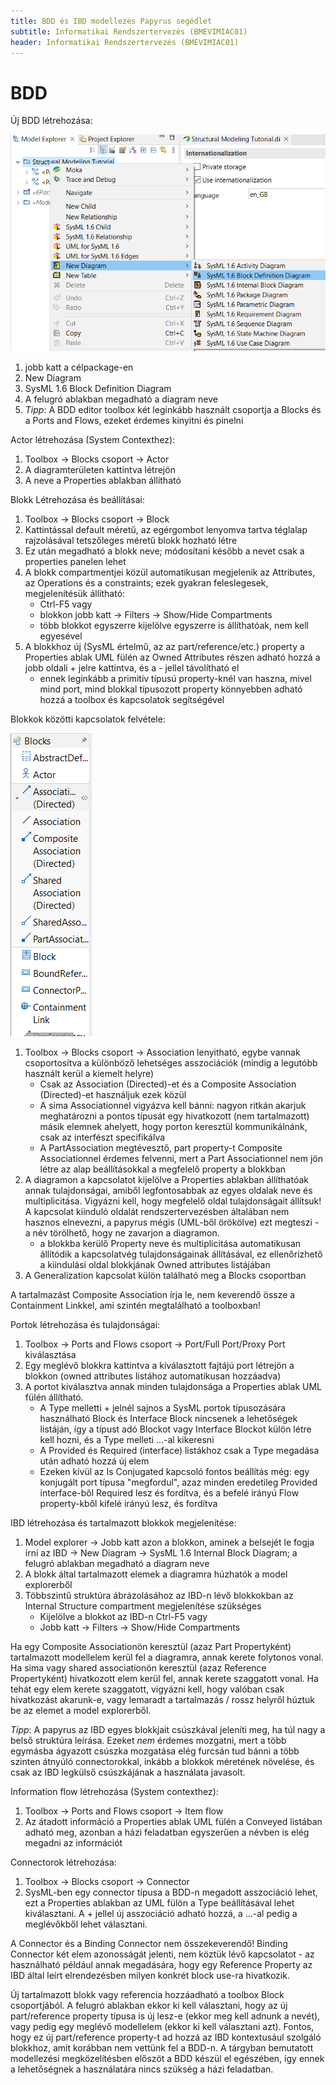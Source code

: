 ```yaml
---
title: BDD és IBD modellezés Papyrus segédlet 
subtitle: Informatikai Rendszertervezés (BMEVIMIAC01)
header: Informatikai Rendszertervezés (BMEVIMIAC01)
---
```


# BDD

Új BDD létrehozása:

![](figs/new_bdd_1.png)

1. jobb katt a célpackage-en
1. New Diagram
1. SysML 1.6 Block Definition Diagram
1. A felugró ablakban megadható a diagram neve
1. _Tipp_: A BDD editor toolbox két leginkább használt csoportja a Blocks és a Ports and Flows, ezeket érdemes kinyitni és pinelni

Actor létrehozása (System Contexthez):
1. Toolbox -> Blocks csoport -> Actor
1. A diagramterületen kattintva létrejön
1. A neve a Properties ablakban állítható

Blokk Létrehozása és beállításai:
1. Toolbox -> Blocks csoport -> Block
1. Kattintással default méretű, az egérgombot lenyomva tartva téglalap rajzolásával tetszőleges méretű blokk hozható létre
1. Ez után megadható a blokk neve; módosítani később a nevet csak a properties panelen lehet
1. A blokk compartmentjei közül automatikusan megjelenik az Attributes, az Operations és a constraints; ezek gyakran feleslegesek, megjelenítésük állítható: 
    - Ctrl-F5 vagy
    - blokkon jobb katt -> Filters -> Show/Hide Compartments 
    - több blokkot egyszerre kijelölve egyszerre is állíthatóak, nem kell egyesével
1. A blokkhoz új (SysML értelmű, az az part/reference/etc.) property a Properties ablak UML fülén az Owned Attributes részen adható hozzá a jobb oldali + jelre kattintva, és a - jellel távolítható el
    - ennek leginkább a primitív típusú property-knél van haszna, mivel mind port, mind blokkal típusozott property könnyebben adható hozzá a toolbox és kapcsolatok segítségével

Blokkok közötti kapcsolatok felvétele:

![](figs/bdd_toolbox_relationships.png)

1. Toolbox -> Blocks csoport -> Association lenyitható, egybe vannak csoportosítva a különböző lehetséges asszociációk (mindig a legutóbb használt kerül a kiemelt helyre)
    - Csak az Association (Directed)-et és a Composite Association (Directed)-et használjuk ezek közül
    - A sima Associationnel vigyázva kell bánni: nagyon ritkán akarjuk meghatározni a pontos típusát egy hivatkozott (nem tartalmazott) másik elemnek ahelyett, hogy porton keresztül kommunikálnánk, csak az interfészt specifikálva
    - A PartAssociation megtévesztő, part property-t Composite Associationnel érdemes felvenni, mert a Part Associationnel nem jön létre az alap beállításokkal a megfelelő property a blokkban
1. A diagramon a kapcsolatot kijelölve a Properties ablakban állíthatóak annak tulajdonságai, amiből legfontosabbak az egyes oldalak neve és multiplicitása. Vigyázni kell, hogy megfelelő oldal tulajdonságait állítsuk! A kapcsolat kiinduló oldalát rendszertervezésben általában nem hasznos elnevezni, a papyrus mégis (UML-ből örökölve) ezt megteszi - a név törölhető, hogy ne zavarjon a diagramon.
    - a blokkba kerülő Property neve és multiplicitása automatikusan állítódik a kapcsolatvég tulajdonságainak állításával, ez ellenőrizhető a kiindulási oldal blokkjának Owned attributes listájában
1. A Generalization kapcsolat külön található meg a Blocks csoportban

A tartalmazást Composite Association írja le, nem keverendő össze a Containment Linkkel, ami szintén megtalálható a toolboxban!

Portok létrehozása és tulajdonságai:
1. Toolbox -> Ports and Flows csoport -> Port/Full Port/Proxy Port kiválasztása
1. Egy meglévő blokkra kattintva a kiválasztott fajtájú port létrejön a blokkon (owned attributes listához automatikusan hozzáadva)
1. A portot kiválasztva annak minden tulajdonsága a Properties ablak UML fülén állítható.
    - A Type melletti + jelnél sajnos a SysML portok típusozására használható Block és Interface Block nincsenek a lehetőségek listáján, így a típust adó Blockot vagy Interface Blockot külön létre kell hozni, és a Type melleti ...-al kikeresni
    - A Provided és Required (interface) listákhoz csak a Type megadása után adható hozzá új elem
    - Ezeken kívül az Is Conjugated kapcsoló fontos beállítás még: egy konjugált port típusa "megfordul", azaz minden eredetileg Provided interface-ből Required lesz és fordítva, és a befelé irányú Flow property-kből kifelé irányú lesz, és fordítva

IBD létrehozása és tartalmazott blokkok megjelenítése:

1. Model explorer -> Jobb katt azon a blokkon, aminek a belsejét le fogja írni az IBD -> New Diagram -> SysML 1.6 Internal Block Diagram; a felugró ablakban megadható a diagram neve
1. A blokk által tartalmazott elemek a diagramra húzhatók a model explorerből
1. Többszintű struktúra ábrázolásához az IBD-n lévő blokkokban az Internal Structure compartment megjelenítése szükséges
    - Kijelölve a blokkot az IBD-n Ctrl-F5 vagy
    - Jobb katt -> Filters -> Show/Hide Compartments

Ha egy Composite Associationön keresztül (azaz Part Propertyként) tartalmazott modellelem kerül fel a diagramra, annak kerete folytonos vonal. Ha sima vagy shared associationön keresztül (azaz Reference Propertyként) hivatkozott elem kerül fel, annak kerete szaggatott vonal. Ha tehát egy elem kerete szaggatott, vigyázni kell, hogy valóban csak hivatkozást akarunk-e, vagy lemaradt a tartalmazás / rossz helyről húztuk be az elemet a model explorerből.

_Tipp_: A papyrus az IBD egyes blokkjait csúszkával jeleníti meg, ha túl nagy a belső struktúra leírása. Ezeket _nem_ érdemes mozgatni, mert a több egymásba ágyazott csúszka mozgatása elég furcsán tud bánni a több szinten átnyúló connectorokkal, inkább a blokkok méretének növelése, és csak az IBD legkülső csúszkájának a használata javasolt.

Information flow létrehozása (System contexthez):
1. Toolbox -> Ports and Flows csoport -> Item flow
1. Az átadott információ a Properties ablak UML fülén a Conveyed listában adható meg, azonban a házi feladatban egyszerűen a névben is elég megadni az információt 

Connectorok létrehozása:
1. Toolbox -> Blocks csoport -> Connector
1. SysML-ben egy connector típusa a BDD-n megadott asszociáció lehet, ezt a Properties ablakban az UML fülön a Type beállításával lehet kiválasztani. A + jellel új asszociáció adható hozzá, a ...-al pedig a meglévőkből lehet választani.

A Connector és a Binding Connector nem összekeverendő! Binding Connector két elem azonosságát jelenti, nem köztük lévő kapcsolatot - az használható például annak megadására, hogy egy Reference Property az IBD által leírt elrendezésben milyen konkrét block use-ra hivatkozik.

Új tartalmazott blokk vagy referencia hozzáadható a toolbox Block csoportjából. A felugró ablakban ekkor ki kell választani, hogy az új part/reference property típusa is új lesz-e (ekkor meg kell adnunk a nevét), vagy pedig egy meglévő modellelem (ekkor ki kell választani azt). Fontos, hogy ez új part/reference property-t ad hozzá az IBD kontextusául szolgáló blokkhoz, amit korábban nem vettünk fel a BDD-n. A tárgyban bemutatott modellezési megközelítésben előszöt a BDD készül el egészében, így ennek a lehetőségnek a használatára nincs szükség a házi feladatban. 